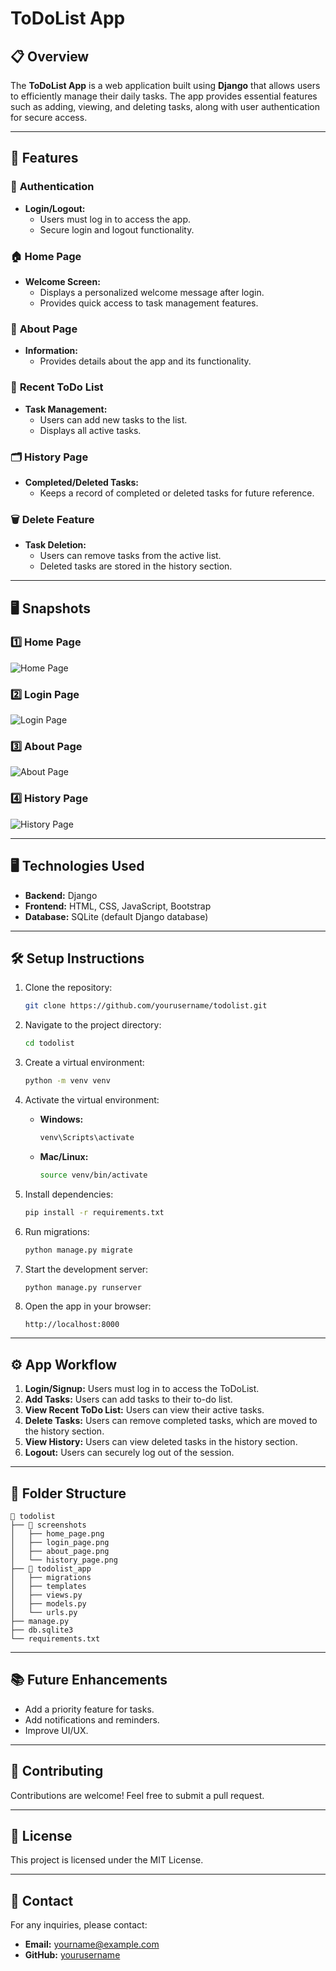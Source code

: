 # ToDoList App

## 📋 Overview
The **ToDoList App** is a web application built using **Django** that allows users to efficiently manage their daily tasks. The app provides essential features such as adding, viewing, and deleting tasks, along with user authentication for secure access.

---

## 🚀 Features

### 🔑 **Authentication**
- **Login/Logout:**
  - Users must log in to access the app.
  - Secure login and logout functionality.

### 🏠 **Home Page**
- **Welcome Screen:**
  - Displays a personalized welcome message after login.
  - Provides quick access to task management features.

### 📄 **About Page**
- **Information:**
  - Provides details about the app and its functionality.

### 📃 **Recent ToDo List**
- **Task Management:**
  - Users can add new tasks to the list.
  - Displays all active tasks.

### 🗂 **History Page**
- **Completed/Deleted Tasks:**
  - Keeps a record of completed or deleted tasks for future reference.

### 🗑 **Delete Feature**
- **Task Deletion:**
  - Users can remove tasks from the active list.
  - Deleted tasks are stored in the history section.

---

## 🖥️ **Snapshots**

### 1️⃣ **Home Page**
![Home Page](Snapshots/img1.jpg)

### 2️⃣ **Login Page**
![Login Page](Snapshots/img2.jpg)

### 3️⃣ **About Page**
![About Page](Snapshots/img3.jpg)

### 4️⃣ **History Page**
![History Page](Snapshots/img4.jpg)

---

## 🖥 **Technologies Used**
- **Backend:** Django
- **Frontend:** HTML, CSS, JavaScript, Bootstrap
- **Database:** SQLite (default Django database)

---

## 🛠 **Setup Instructions**

1. Clone the repository:
   ```bash
   git clone https://github.com/yourusername/todolist.git
   ```

2. Navigate to the project directory:
   ```bash
   cd todolist
   ```

3. Create a virtual environment:
   ```bash
   python -m venv venv
   ```

4. Activate the virtual environment:
   - **Windows:**
     ```bash
     venv\Scripts\activate
     ```
   - **Mac/Linux:**
     ```bash
     source venv/bin/activate
     ```

5. Install dependencies:
   ```bash
   pip install -r requirements.txt
   ```

6. Run migrations:
   ```bash
   python manage.py migrate
   ```

7. Start the development server:
   ```bash
   python manage.py runserver
   ```

8. Open the app in your browser:
   ```
   http://localhost:8000
   ```

---

## ⚙️ **App Workflow**
1. **Login/Signup:** Users must log in to access the ToDoList.
2. **Add Tasks:** Users can add tasks to their to-do list.
3. **View Recent ToDo List:** Users can view their active tasks.
4. **Delete Tasks:** Users can remove completed tasks, which are moved to the history section.
5. **View History:** Users can view deleted tasks in the history section.
6. **Logout:** Users can securely log out of the session.

---

## 📄 **Folder Structure**
```
📂 todolist
├── 📂 screenshots
│   ├── home_page.png
│   ├── login_page.png
│   ├── about_page.png
│   └── history_page.png
├── 📂 todolist_app
│   ├── migrations
│   ├── templates
│   ├── views.py
│   ├── models.py
│   └── urls.py
├── manage.py
├── db.sqlite3
└── requirements.txt
```

---

## 📚 **Future Enhancements**
- Add a priority feature for tasks.
- Add notifications and reminders.
- Improve UI/UX.

---

## 🤝 **Contributing**
Contributions are welcome! Feel free to submit a pull request.

---

## 📝 **License**
This project is licensed under the MIT License.

---

## 📧 **Contact**
For any inquiries, please contact:
- **Email:** yourname@example.com
- **GitHub:** [yourusername](https://github.com/yourusername)

